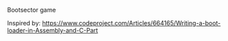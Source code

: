 Bootsector game

Inspired by: https://www.codeproject.com/Articles/664165/Writing-a-boot-loader-in-Assembly-and-C-Part
